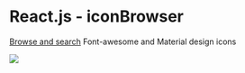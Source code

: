 # React.js - iconBrowser
<p><a href="https://virtualimmortal.github.io/iconBrowser/" target="blank" >Browse and search</a> Font-awesome and Material design icons</p>
<a href="https://virtualimmortal.github.io/iconBrowser/" target="blank" >
  <img src="https://virtualimmortal.github.io/iconBrowser/images/iconBrowser-pc-screen-portrait.png" />
</a>
